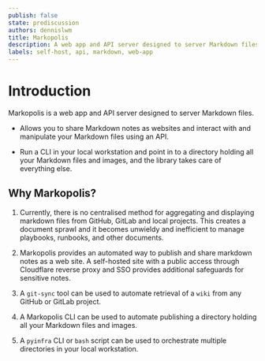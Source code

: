 ```yaml
---
publish: false
state: prediscussion
authors: dennislwm
title: Markopolis
description: A web app and API server designed to server Markdown files.
labels: self-host, api, markdown, web-app
---
```


# Introduction

Markopolis is a web app and API server designed to server Markdown files.

* Allows you to share Markdown notes as websites and interact with and manipulate your Markdown files using an API.

* Run a CLI in your local workstation and point in to a directory holding all your Markdown files and images, and the library takes care of everything else.

## Why Markopolis?

1. Currently, there is no centralised method for aggregating and displaying markdown files from GitHub, GitLab and local projects. This creates a document sprawl and it becomes unwieldy and inefficient to manage playbooks, runbooks, and other documents.

2. Markopolis provides an automated way to publish and share markdown notes as a web site. A self-hosted site with a public access through Cloudflare reverse proxy and SSO provides additional safeguards for sensitive notes.

3. A `git-sync` tool can be used to automate retrieval of a `wiki` from any GitHub or GitLab project.

4. A Markopolis CLI can be used to automate publishing a directory holding all your Markdown files and images.

5. A `pyinfra` CLI or `bash` script can be used to orchestrate multiple directories in your local workstation.